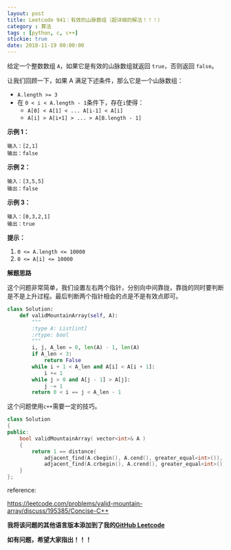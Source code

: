 ```yaml
---
layout: post
title: Leetcode 941：有效的山脉数组（超详细的解法！！！）
category : 算法
tags : [python, c, c++]
stickie: true
date: 2018-11-19 00:00:00
---
```


给定一个整数数组 `A`，如果它是有效的山脉数组就返回 `true`，否则返回 `false`。

让我们回顾一下，如果 A 满足下述条件，那么它是一个山脉数组：

- `A.length >= 3`
- 在 `0 < i < A.length - 1`条件下，存在`i`使得：
  - `A[0] < A[1] < ... A[i-1] < A[i]`
  - `A[i] > A[i+1] > ... > A[B.length - 1]`

**示例 1：**

```
输入：[2,1]
输出：false
```

**示例 2：**

```
输入：[3,5,5]
输出：false
```

**示例 3：**

```
输入：[0,3,2,1]
输出：true
```

**提示：**

1. `0 <= A.length <= 10000`
2. `0 <= A[i] <= 10000 `

**解题思路**

这个问题非常简单，我们设置左右两个指针，分别向中间靠拢，靠拢的同时要判断是不是上升过程。最后判断两个指针相会的点是不是有效点即可。

```python
class Solution:
    def validMountainArray(self, A):
        """
        :type A: List[int]
        :rtype: bool
        """
        i, j, A_len = 0, len(A) - 1, len(A)
        if A_len < 3:
            return False
        while i + 1 < A_len and A[i] < A[i + 1]: 
            i += 1
        while j > 0 and A[j - 1] > A[j]: 
            j -= 1
        return 0 < i == j < A_len - 1
```

这个问题使用`c++`需要一定的技巧。

```cpp
class Solution 
{
public:
    bool validMountainArray( vector<int>& A )
    {
        return 1 == distance(
            adjacent_find(A.cbegin(), A.cend(), greater_equal<int>()),
            adjacent_find(A.crbegin(), A.crend(), greater_equal<int>()).base());
    }
};
```

reference:

https://leetcode.com/problems/valid-mountain-array/discuss/195385/Concise-C++	

**我将该问题的其他语言版本添加到了我的[GitHub Leetcode](https://github.com/luliyucoordinate/Leetcode)**

**如有问题，希望大家指出！！！**